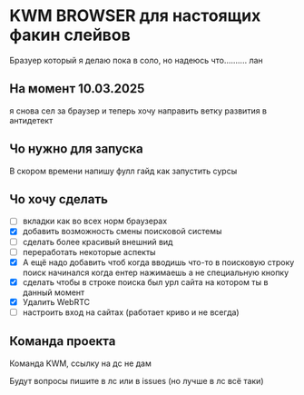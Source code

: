 # KWM BROWSER для настоящих факин слейвов
Бразуер который я делаю пока в соло, но надеюсь что.......... лан

## На момент 10.03.2025
я снова сел за браузер и теперь хочу направить ветку развития в антидетект



## Чо нужно для запуска
В скором времени напишу фулл гайд как запустить сурсы




## Чо хочу сделать
- [ ] вкладки как во всех норм браузерах 
- [x] добавить возможность смены поисковой системы
- [ ] сделать более красивый внешний вид
- [ ] переработать некоторые аспекты
- [x] А ещё надо добавить чтоб когда вводишь что-то в поисковую строку поиск начинался когда ентер нажимаешь а не специальную кнопку 
- [x] сделать чтобы в строке поиска был урл сайта на котором ты в данный момент 
- [x] Удалить WebRTC
- [ ] настроить вход на сайтах (работает криво и не всегда)

## Команда проекта
Команда KWM, ссылку на дс не дам

Будут вопросы пишите в лс или в issues (но лучше в лс всё таки)
